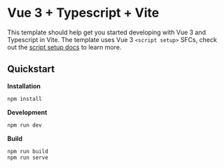 # Vue 3 + Typescript + Vite

This template should help get you started developing with Vue 3 and Typescript in Vite. The template uses Vue 3 `<script setup>` SFCs, check out the [script setup docs](https://v3.vuejs.org/api/sfc-script-setup.html#sfc-script-setup) to learn more.

## Quickstart

**Installation**

```bash
npm install
```

**Development**

```bash
npm run dev
```

**Build**

```bash
npm run build
npm run serve
```
